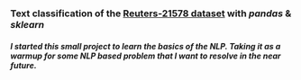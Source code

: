 ### Text classification of the [Reuters-21578 dataset](http://archive.ics.uci.edu/ml/datasets/Reuters-21578+Text+Categorization+Collection) with *pandas* & *sklearn*

##### I started this small project to learn the basics of the NLP. Taking it as a warmup for some NLP based problem that I want to resolve in the near future.
